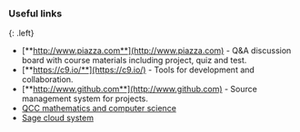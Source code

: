 ### Useful links
{: .left}
* [**http://www.piazza.com**](http://www.piazza.com) - Q&A discussion board with course materials including project, quiz and test.
* [**https://c9.io/**](https://c9.io/) - Tools for development and collaboration.
* [**http://www.github.com**](http://www.github.com) - Source management system for projects.
* [QCC mathematics and computer science](http://www.qcc.cuny.edu/mathCS/)
* [Sage cloud system](https://cloud.sagemath.com/)
